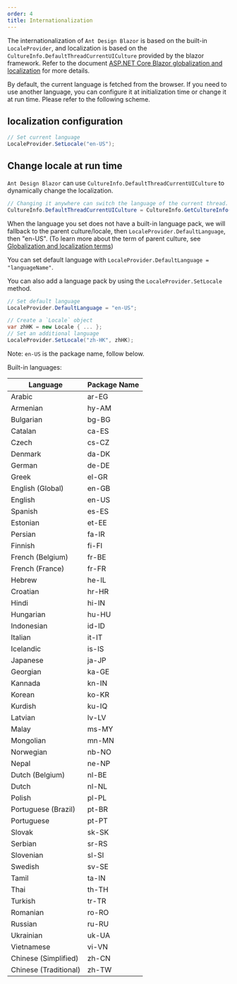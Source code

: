 ```yaml
---
order: 4
title: Internationalization
---
```


The internationalization of `Ant Design Blazor` is based on the built-in `LocaleProvider`, and localization is based on the `CultureInfo.DefaultThreadCurrentUICulture` provided by the blazor framework. 
Refer to the document [ASP.NET Core Blazor globalization and localization](https://docs.microsoft.com/en-us/aspnet/core/blazor/globalization-localization?view=aspnetcore-3.1&WT.mc_id=DT-MVP-5003987#localization) for more details.

By default, the current language is fetched from the browser. If you need to use another language, you can configure it at initialization time or change it at run time. Please refer to the following scheme.

## localization configuration

```csharp
// Set current language
LocaleProvider.SetLocale("en-US");
```

## Change locale at run time

`Ant Design Blazor` can use `CultureInfo.DefaultThreadCurrentUICulture` to dynamically change the localization.

```csharp
// Changing it anywhere can switch the language of the current thread.
CultureInfo.DefaultThreadCurrentUICulture = CultureInfo.GetCultureInfo("en-US");
```

When the language you set does not have a built-in language pack, we will fallback to the parent culture/locale, then `LocaleProvider.DefaultLanguage`, then "en-US". (To learn more about the term of parent culture, see [Globalization and localization terms](https://docs.microsoft.com/en-us/aspnet/core/fundamentals/localization?view=aspnetcore-5.0#globalization-and-localization-terms))

You can set default language with `LocaleProvider.DefaultLanguage = "languageName"`.

You can also add a language pack by using the `LocaleProvider.SetLocale` method.

```csharp
// Set default language
LocaleProvider.DefaultLanguage = "en-US";

// Create a `Locale` object
var zhHK = new Locale { ... };
// Set an additional language
LocaleProvider.SetLocale("zh-HK", zhHK);
```

Note: `en-US` is the package name, follow below.

Built-in languages:

| Language              | Package Name |
| --------------------- | -------- |
| Arabic                | ar-EG    |
| Armenian              | hy-AM    |
| Bulgarian             | bg-BG    |
| Catalan               | ca-ES    |
| Czech                 | cs-CZ    |
| Denmark               | da-DK    |
| German                | de-DE    |
| Greek                 | el-GR    |
| English (Global)      | en-GB    |
| English               | en-US    |
| Spanish               | es-ES    |
| Estonian              | et-EE    |
| Persian               | fa-IR    |
| Finnish               | fi-FI    |
| French (Belgium)      | fr-BE    |
| French (France)       | fr-FR    |
| Hebrew                | he-IL    |
| Croatian              | hr-HR    |
| Hindi                 | hi-IN    |
| Hungarian             | hu-HU    |
| Indonesian            | id-ID    |
| Italian               | it-IT    |
| Icelandic             | is-IS    |
| Japanese              | ja-JP    |
| Georgian              | ka-GE    |
| Kannada               | kn-IN    |
| Korean                | ko-KR    |
| Kurdish               | ku-IQ    |
| Latvian               | lv-LV    |
| Malay                 | ms-MY    |
| Mongolian             | mn-MN    |
| Norwegian             | nb-NO    |
| Nepal                 | ne-NP    |
| Dutch (Belgium)       | nl-BE    |
| Dutch                 | nl-NL    |
| Polish                | pl-PL    |
| Portuguese (Brazil)   | pt-BR    |
| Portuguese            | pt-PT    |
| Slovak                | sk-SK    |
| Serbian               | sr-RS    |
| Slovenian             | sl-SI    |
| Swedish               | sv-SE    |
| Tamil                 | ta-IN    |
| Thai                  | th-TH    |
| Turkish               | tr-TR    |
| Romanian              | ro-RO    |
| Russian               | ru-RU    |
| Ukrainian             | uk-UA    |
| Vietnamese            | vi-VN    |
| Chinese (Simplified)  | zh-CN    |
| Chinese (Traditional) | zh-TW    |

